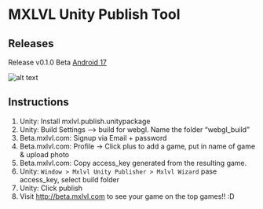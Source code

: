 # MXLVL Unity Publish Tool
 ## Releases
Release v0.1.0 Beta [Android 17](https://github.com/max-level-labs/mxlvl-publish/releases)

 ![alt text](https://i.imgur.com/YEfhnaA.png "Logo Title Text 1")
 ## Instructions
1. Unity: Install mxlvl.publish.unitypackage
1. Unity: Build Settings --> build for webgl. Name the folder “webgl_build”
1. Beta.mxlvl.com: Signup via Email + password
1. Beta.mxlvl.com: Profile -> Click plus to add a game, put in name of game & upload photo
1. Beta.mxlvl.com: Copy access_key generated from the resulting game.
1. Unity: `Window > Mxlvl Unity Publisher > Mxlvl Wizard` pase access_key, select build folder
1. Unity: Click publish
1. Visit http://beta.mxlvl.com to see your game on the top games!! :D
